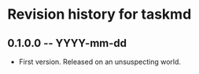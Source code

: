 # Revision history for taskmd

## 0.1.0.0 -- YYYY-mm-dd

* First version. Released on an unsuspecting world.
